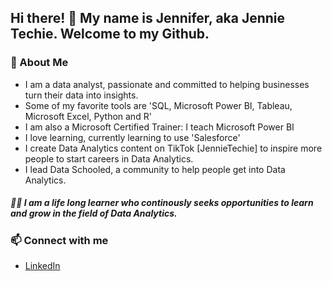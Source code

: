 ## Hi there! 👋 My name is Jennifer, aka Jennie Techie. Welcome to my Github.

<!--
**Jennie-Techie/Jennie-Techie** is a ✨ _special_ ✨ repository because its `README.md` (this file) appears on your GitHub profile.

Here are some ideas to get you started:

- 🔭 I’m currently working on ...
- 🌱 I’m currently learning ...
- 👯 I’m looking to collaborate on ...
- 🤔 I’m looking for help with ...
- 💬 Ask me about ...
- 📫 How to reach me: ...
- 😄 Pronouns: ...
- ⚡ Fun fact: ...
-->

### :woman: About Me
   * I am a data analyst, passionate and committed to helping businesses turn their data into insights. 
   * Some of my favorite tools are 'SQL, Microsoft Power BI, Tableau, Microsoft Excel, Python and R'
   * I am also a Microsoft Certified Trainer: I teach Microsoft Power BI 
   * I love learning, currently learning to use 'Salesforce'
   * I create Data Analytics content on TikTok [JennieTechie] to inspire more people to start careers in Data Analytics. 
   * I lead Data Schooled, a community to help people get into Data Analytics.

##### :woman_student:  I am a life long learner who continously seeks opportunities to learn and grow in the field of Data Analytics. 


### 📫   Connect with me

  * [LinkedIn](https://www.linkedin.com/in/jennifer-esharegharan/) 
 

 









